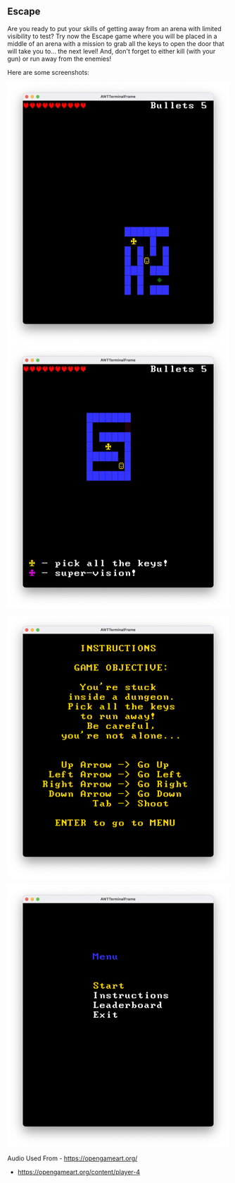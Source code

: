 ## Escape

Are you ready to put your skills of getting away from an arena with limited visibility to test?
Try now the Escape game where you will be placed in a middle of an arena with a mission to grab all the keys to open the door that will take you to... the next level!
And, don't forget to either kill (with your gun) or run away from the enemies!

Here are some screenshots:

![Game](docs/limited_visibility_implemented.png)
![Game](docs/gameplay.png)

![Instructions](docs/instructions.png)

![Main Page](docs/home.png)

Audio Used From - https://opengameart.org/ 

- https://opengameart.org/content/player-4